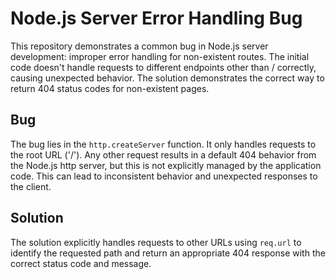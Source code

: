 # Node.js Server Error Handling Bug

This repository demonstrates a common bug in Node.js server development: improper error handling for non-existent routes. The initial code doesn't handle requests to different endpoints other than / correctly, causing unexpected behavior. The solution demonstrates the correct way to return 404 status codes for non-existent pages.

## Bug

The bug lies in the `http.createServer` function.  It only handles requests to the root URL ('/').  Any other request results in a default 404 behavior from the Node.js http server, but this is not explicitly managed by the application code.  This can lead to inconsistent behavior and unexpected responses to the client.

## Solution

The solution explicitly handles requests to other URLs using `req.url` to identify the requested path and return an appropriate 404 response with the correct status code and message.